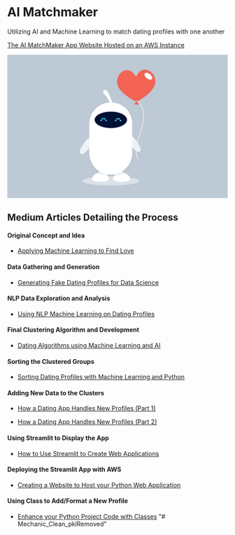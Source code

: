 # AI Matchmaker
Utilizing AI and Machine Learning to match dating profiles with one another

[The AI MatchMaker App Website Hosted on an AWS Instance](http://52.91.45.65:8501)

![](AI-Dating-App/robot_matchmaker.jpg)

## Medium Articles Detailing the Process

#### Original Concept and Idea
- [Applying Machine Learning to Find Love](https://medium.com/datadriveninvestor/applying-machine-learning-to-find-love-3558dafcc4a1?source=friends_link&sk=a1caa632bdff516a6e132477543f271c)

#### Data Gathering and Generation
- [Generating Fake Dating Profiles for Data Science](https://towardsdatascience.com/generating-fake-dating-profiles-for-data-science-cd3b929972bc?source=friends_link&sk=7b2423cf197b7e54d4a13e47a2101b10)

#### NLP Data Exploration and Analysis
- [Using NLP Machine Learning on Dating Profiles](https://medium.com/swlh/using-nlp-machine-learning-on-dating-profiles-1d9328484e85?source=friends_link&sk=9c099e59191f6b862812ac8828a9970e)

#### Final Clustering Algorithm and Development
- [Dating Algorithms using Machine Learning and AI](https://towardsdatascience.com/dating-algorithms-using-machine-learning-and-ai-814b68ecd75e?source=friends_link&sk=867b08aba0b761f510205c6ab13b012c)

#### Sorting the Clustered Groups
- [Sorting Dating Profiles with Machine Learning and Python](https://medium.com/@marcosan93/sorting-dating-profiles-with-machine-learning-and-python-51db7a074a25?source=friends_link&sk=635a049cc1c45c4a9cefa4e68be44b33)

#### Adding New Data to the Clusters
- [How a Dating App Handles New Profiles (Part 1)](https://medium.com/@marcosan93/how-a-dating-app-handles-new-profiles-part-1-d283ab2457c?source=friends_link&sk=f5247dae53da93fbcc642e78fa1ddfd9)

- [How a Dating App Handles New Profiles (Part 2)](https://medium.com/@marcosan93/how-a-dating-app-handles-new-profiles-part-2-fca4f13b5205?source=friends_link&sk=6900fbd85340231ecac7f9ba571454ec)

#### Using Streamlit to Display the App
- [How to Use Streamlit to Create Web Applications](https://medium.com/@marcosan93/how-to-use-streamlit-to-create-web-applications-218af44064f5?source=friends_link&sk=18229bf1aa3c5d8eba4d9a479c6c5cd4)

#### Deploying the Streamlit App with AWS
- [Creating a Website to Host your Python Web Application](https://medium.com/@marcosan93/creating-a-website-to-host-your-python-web-application-f06f694a87e8?source=friends_link&sk=029c7240dc72d462bcb1e3b14e8f7849)

#### Using Class to Add/Format a New Profile
- [Enhance your Python Project Code with Classes](https://towardsdatascience.com/enhance-your-python-project-code-with-classes-5a19d0e9f841?source=friends_link&sk=f16512c9abfabf4b73e993952bc3250b)
"# Mechanic_Clean_pklRemoved" 
